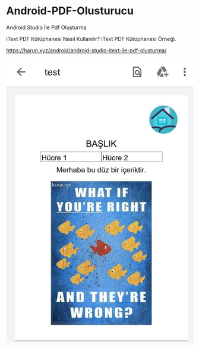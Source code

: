 # Android-PDF-Olusturucu
Android Studio İle Pdf Oluşturma

iText PDF Kütüphanesi Nasıl Kullanılır?
iText PDF Kütüphanesi Örneği.

https://harun.xyz/android/android-studio-itext-ile-pdf-olusturma/

![Android iText PDF](iText_PDF_Olusturma.jpg)

